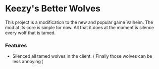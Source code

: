# Keezy's Better Wolves

This project is a modification to the new and popular game Valheim. The mod at its core is simple for now. All that it does at the moment is silence every wolf that is tamed.

### Features

- Silenced all tamed wolves in the client. ( Finally those wolves can be less annoying )

